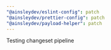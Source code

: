 ```yaml
---
"@ainsleydev/eslint-config": patch
"@ainsleydev/prettier-config": patch
"@ainsleydev/payload-helper": patch
---
```


Testing changeset pipeline
